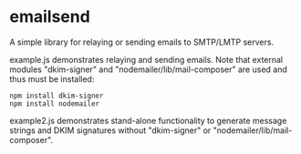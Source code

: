 # emailsend
A simple library for relaying or sending emails to SMTP/LMTP servers.

example.js demonstrates relaying and sending emails. Note that external modules "dkim-signer" and "nodemailer/lib/mail-composer" are used and thus must be installed:
```
npm install dkim-signer
npm install nodemailer
```
example2.js demonstrates stand-alone functionality to generate message strings and DKIM signatures without "dkim-signer" or "nodemailer/lib/mail-composer".

